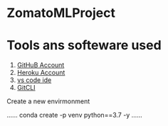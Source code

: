 # ZomatoMLProject

# Tools ans softeware used

1. [GitHuB Account](https://github.com)
2. [Heroku Account](https://heroku.com)
3. [vs code ide](https://github.com)
4. [GitCLI](https://git-scm.com/book/en/v2/Getting-Started-The-Command-Line)

Create a new envirmonment

......
conda create -p venv python==3.7 -y
......
